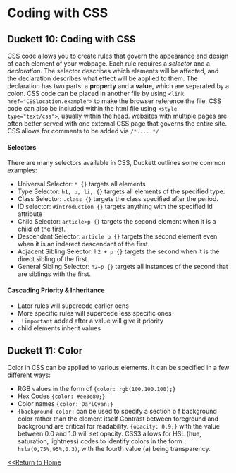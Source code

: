 # Coding with CSS

## Duckett 10: Coding with CSS
CSS code allows you to create rules that govern the appearance and design of each element of your webpage. 
Each rule requires a *selector* and a *declaration*. The selector describes which elements will be affected, and the declaration describes what effect will be applied to them. 
The declaration has two parts: a **property** and a **value**, which are separated by a colon. 
CSS code can be placed in another file by using `<link href="CSSlocation.example">` to make the browser reference the file. 
CSS code can also be included within the html file using `<style type="text/css">`, usually within the head. websites with multiple pages are often better served with one external CSS page that governs the entire site. 
CSS allows for comments to be added via `/*.....*/`
#### Selectors
There are many selectors available in CSS, Duckett outlines some common examples:
- Universal Selector: `* {}` targets all elements
- Type Selector: `h1, p, li, {}` targets all elements of the specified type. 
- Class Selector: `.class {}` targets the class specified after the period. 
- ID selector: `#introduction {}` targets anything with the specified id attribute
- Child Selector: `article>p {}` targets the second element when it is a child of the first. 
- Descendant Selector: `article p {}` targets the second element even when it is an inderect descendant of the first. 
- Adjacent Sibling Selector: `h2 + p {}` targets the second when it is the direct sibling of the first. 
- General Sibling Selector: `h2~p {}` targets all instances of the second that are siblings with the first. 
#### Cascading Priority & Inheritance
- Later rules will supercede earlier oens
- More specific rules will supercede less specific ones
- ` !important` added after a value will give it priority
- child elements inherit values

## Duckett 11: Color
Color in CSS can be applied to various elements. It can be specified in a few different ways: 
- RGB values in the form of `{color: rgb(100.100.100);}` 
- Hex Codes `{color: #ee3e80;}`
- Color names `{color: DarlCyan;}`
- `{background-color:` can be used to specify a section o f background color rather than the element itself
Contrast between foreground and background are critical for readability. `{opacity: 0.9;}` with the value between 0.0 and 1.0 will set opacity. 
CSS3 allows for HSL (hue, saturation, lightness) codes to identify colors in the form `: hsla(0,75%,95%,0.3)`, with the fourth value (a) being transparency. 



[<<Return to Home](README.md)
